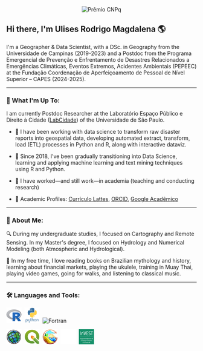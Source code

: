 <div align="center">
  <img src="https://github.com/URM86/URM86/blob/main/Pr%C3%AAmio%20CNPq_Alice%20C%C3%A9sar%20Fassoni%20de%20Andrade2.PNG?raw=true" 
       alt="Prêmio CNPq"
       style="object-fit: cover;" />
</div>


## Hi there, I'm Ulises Rodrigo Magdalena :earth_americas:
I'm a Geographer & Data Scientist, with a DSc. in Geography from the Universidade de Campinas (2019-2023) and a Postdoc from the Programa Emergencial de Prevenção e Enfrentamento de Desastres Relacionados a Emergências Climáticas, Eventos Extremos, Acidentes Ambientais (PEPEEC) at the Fundação Coordenação de Aperfeiçoamento de Pessoal de Nível Superior – CAPES (2024-2025).

---
### :compass: What I'm Up To:
I am currently Postdoc Researcher at the Laboratório Espaço Público e Direito à Cidade ([LabCidade](https://www.labcidade.fau.usp.br/)) of the Universidade de São Paulo. 

- :microscope: I have been working with data science to transform raw disaster reports into geospatial data, developing automated extract, transform, load (ETL) processes in Python and R, along with interactive dataviz.
  
- :brain: Since 2018, I’ve been gradually transitioning into Data Science, learning and applying machine learning and text mining techniques using R and Python.

- :briefcase: I have worked—and still work—in academia (teaching and conducting research)
  
- :memo: Academic Profiles: [Currículo Lattes](http://lattes.cnpq.br/5590614227713686), [ORCID](https://orcid.org/0000-0002-1634-4778), [Google Acadêmico](https://scholar.google.com.br/citations?user=Q-S8DMsAAAAJ)

---
### 📌 About Me:

🔍 During my undergraduate studies, I focused on Cartography and Remote Sensing. In my Master's degree, I focused on Hydrology and Numerical Modeling (both Atmospheric and Hydrological).

🎯 In my free time, I love reading books on Brazilian mythology and history, learning about financial markets, playing the ukulele, training in Muay Thai, playing video games, going for walks, and listening to classical music.

---
### :hammer_and_wrench: Languages and Tools:


<div>
  <!-- Linguagens e ferramentas de programação -->
  <img src="https://github.com/devicons/devicon/blob/master/icons/r/r-original.svg" title="R" alt="R" width="40" height="40"/>&nbsp;
  <img src="https://github.com/devicons/devicon/blob/master/icons/python/python-original-wordmark.svg" title="Python" alt="Python" width="40" height="40"/>&nbsp;
  <img src="https://upload.wikimedia.org/wikipedia/commons/b/b8/Fortran_logo.svg" title="Fortran" alt="Fortran" width="30" height="30"/>&nbsp;

  <!-- Softwares SIG e Modelagem Espacial -->
  <img src="https://github.com/URM86/URM86/blob/main/ArcGIS_1logo.png?raw=true" title="ArcGIS" alt="ArcGIS" width="40" height="40"/>&nbsp;
  <img src="https://github.com/URM86/URM86/blob/main/QGIS.svg" title="QGIS" alt="QGIS" width="40" height="40"/>&nbsp;
  <img src="https://github.com/URM86/URM86/blob/main/SAGA_GIS_logo.png" title="SAGA GIS" alt="SAGA GIS" width="40" height="40"/>&nbsp;
  <img src="https://github.com/URM86/URM86/blob/main/Marxan-white.png" title="Marxan" alt="Marxan" width="40" height="40"/>&nbsp;
  <img src="https://github.com/URM86/URM86/blob/main/InVEST%20Model.png?raw=true" title="InVEST Model" alt="InVEST Model" width="40" height="40"/>&nbsp;
</div>
